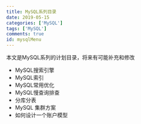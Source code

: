 ```yaml
---
title: MySQL系列目录
date: 2019-05-15
categories: ['MySQL']
tags: ['MySQL']
comments: true
id: mysqlMenu
---
```


本文是MySQL系列的计划目录，将来有可能补充和修改

<!--more-->

* MySQL搜索引擎
* MySQL索引
* MySQL常用优化
* MySQL慢查询排查
* 分库分表
* MySQL 集群方案
* 如何设计一个账户模型
